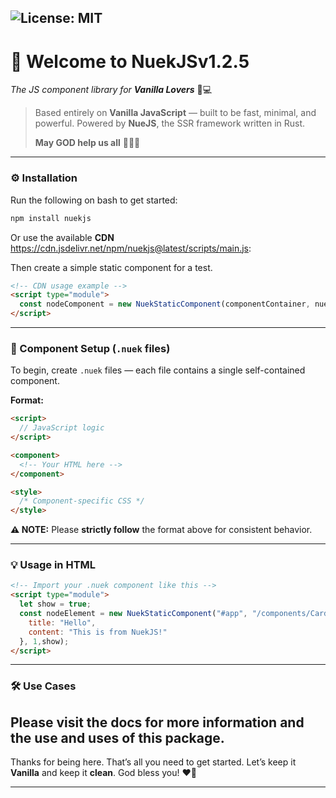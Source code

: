 ![License: MIT](https://img.shields.io/badge/License-MIT-blue.svg)
---

# 💫 Welcome to **NuekJSv1.2.5**

*The JS component library for **Vanilla Lovers*** 🍦💻

> Based entirely on **Vanilla JavaScript** — built to be fast, minimal, and powerful.
> Powered by **NueJS**, the SSR framework written in Rust.
>
> **May GOD help us all** 🙏🙏🙏

---

### ⚙️ Installation

Run the following on bash to get started:

```bash
npm install nuekjs
```

Or use the available **CDN** https://cdn.jsdelivr.net/npm/nuekjs@latest/scripts/main.js:

Then create a simple static component for a test.

```html
<!-- CDN usage example -->
<script type="module">
  const nodeComponent = new NuekStaticComponent(componentContainer, nuekFilePath, optionalProps, loop, condition);
</script>
```

---

### 📁 Component Setup (`.nuek` files)

To begin, create `.nuek` files — each file contains a single self-contained component.

**Format:**

```html
<script>
  // JavaScript logic
</script>

<component>
  <!-- Your HTML here -->
</component>

<style>
  /* Component-specific CSS */
</style>
```

**⚠️ NOTE:** Please **strictly follow** the format above for consistent behavior.

---

### 💡 Usage in HTML

```html
<!-- Import your .nuek component like this -->
<script type="module">
  let show = true;
  const nodeElement = new NuekStaticComponent("#app", "/components/Card.nuek", {
    title: "Hello",
    content: "This is from NuekJS!"
  }, 1,show);
</script>
```

---

### 🛠️ Use Cases

Please visit the docs for more information and the use and uses of this package.
---

Thanks for being here. That’s all you need to get started.
Let’s keep it **Vanilla** and keep it **clean**.
God bless you! ❤️🥹

---